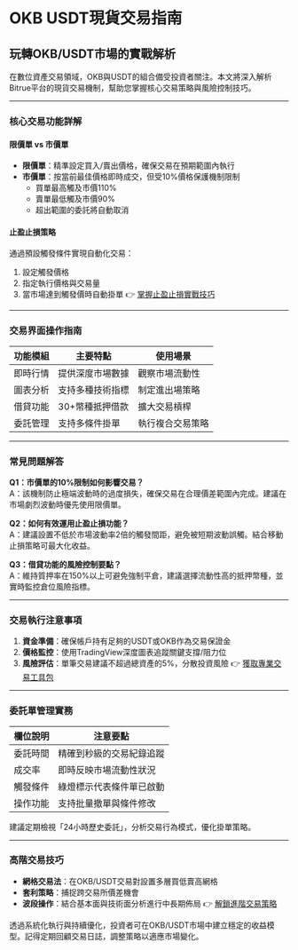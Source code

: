 # OKB USDT現貨交易指南

## 玩轉OKB/USDT市場的實戰解析

在數位資產交易領域，OKB與USDT的組合備受投資者關注。本文將深入解析Bitrue平台的現貨交易機制，幫助您掌握核心交易策略與風險控制技巧。

---

### 核心交易功能詳解

#### 限價單 vs 市價單
- **限價單**：精準設定買入/賣出價格，確保交易在預期範圍內執行
- **市價單**：按當前最佳價格即時成交，但受10%價格保護機制限制
  - 買單最高觸及市價110%
  - 賣單最低觸及市價90%
  - 超出範圍的委託將自動取消

#### 止盈止損策略
通過預設觸發條件實現自動化交易：
1. 設定觸發價格
2. 指定執行價格與交易量
3. 當市場達到觸發價時自動掛單
👉 [掌握止盈止損實戰技巧](https://bit.ly/okx_welcome)

---

### 交易界面操作指南

| 功能模組 | 主要特點 | 使用場景 |
|---------|---------|---------|
| 即時行情 | 提供深度市場數據 | 觀察市場流動性 |
| 圖表分析 | 支持多種技術指標 | 制定進出場策略 |
| 借貸功能 | 30+幣種抵押借款 | 擴大交易槓桿 |
| 委託管理 | 支持多條件掛單 | 執行複合交易策略 |

---

### 常見問題解答

**Q1：市價單的10%限制如何影響交易？**  
A：該機制防止極端波動時的過度損失，確保交易在合理價差範圍內完成。建議在市場劇烈波動時優先使用限價單。

**Q2：如何有效運用止盈止損功能？**  
A：建議設置不低於市場波動率2倍的觸發間距，避免被短期波動誤觸。結合移動止損策略可最大化收益。

**Q3：借貸功能的風險控制要點？**  
A：維持質押率在150%以上可避免強制平倉，建議選擇流動性高的抵押幣種，並實時監控倉位風險指標。

---

### 交易執行注意事項

1. **資金準備**：確保帳戶持有足夠的USDT或OKB作為交易保證金
2. **價格監控**：使用TradingView深度圖表追蹤關鍵支撐/阻力位
3. **風險評估**：單筆交易建議不超過總資產的5%，分散投資風險
👉 [獲取專業交易工具包](https://bit.ly/okx_welcome)

---

### 委託單管理實務

| 欄位說明 | 注意要點 |
|---------|---------|
| 委託時間 | 精確到秒級的交易紀錄追蹤 |
| 成交率 | 即時反映市場流動性狀況 |
| 觸發條件 | 綠燈標示代表條件單已啟動 |
| 操作功能 | 支持批量撤單與條件修改 |

建議定期檢視「24小時歷史委託」，分析交易行為模式，優化掛單策略。

---

### 高階交易技巧

- **網格交易法**：在OKB/USDT交易對設置多層買低賣高網格
- **套利策略**：捕捉跨交易所價差機會
- **波段操作**：結合基本面與技術面分析進行中長期佈局
👉 [解鎖進階交易策略](https://bit.ly/okx_welcome)

透過系統化執行與持續優化，投資者可在OKB/USDT市場中建立穩定的收益模型。記得定期回顧交易日誌，調整策略以適應市場變化。